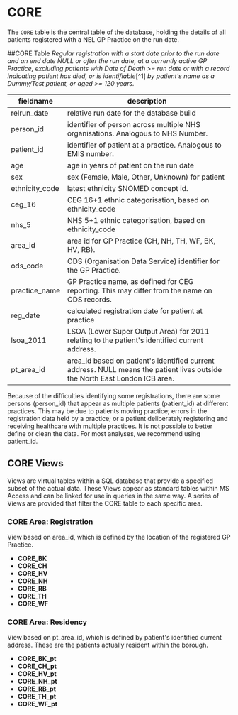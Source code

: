 # CORE
The `CORE` table is the central table of the database, holding the details of all patients registered with a NEL GP Practice on the run date.

##CORE Table
*Regular registration with a start date prior to the run date and an end date NULL or after the run date, at a currently active GP Practice, excluding patients with Date of Death \>= run date or with a record indicating patient has died, or is identifiable*[^1] *by patient's name as a Dummy/Test patient, or aged \>= 120 years.*

fieldname      | description
----------     |------------
relrun_date    | relative run date for the database build
person_id      | identifier of person across multiple NHS organisations. Analogous to NHS Number.
patient_id     | identifier of patient at a practice. Analogous to EMIS number.
age            | age in years of patient on the run date
sex            | sex (Female, Male, Other, Unknown) for patient
ethnicity_code | latest ethnicity SNOMED concept id.
ceg_16         | CEG 16+1 ethnic categorisation, based on ethnicity_code
nhs_5          | NHS 5+1 ethnic categorisation, based on ethnicity_code
area_id        | area id for GP Practice (CH, NH, TH, WF, BK, HV, RB).
ods_code       | ODS (Organisation Data Service) identifier for the GP Practice.
practice_name  | GP Practice name, as defined for CEG reporting. This may differ from the name on ODS records.
reg_date       | calculated registration date for patient at practice
lsoa_2011      | LSOA (Lower Super Output Area) for 2011 relating to the patient's identified current address.
pt_area_id     | area_id based on patient's identified current address. NULL means the patient lives outside the North East London ICB area.

Because of the difficulties identifying some registrations, there are some persons (person_id) that appear as multiple patients (patient_id) at different practices. This may be due to patients moving practice; errors in the registration data held by a practice; or a patient deliberately registering and receiving healthcare with multiple practices. It is not possible to better define or clean the data. For most analyses, we recommend using patient_id.

## CORE Views
Views are virtual tables within a SQL database that provide a specified subset of the actual data. These Views appear as standard tables within MS Access and can be linked for use in queries in the same way. A series of Views are provided that filter the CORE table to each specific area.

### CORE Area: Registration
View based on area_id, which is defined by the location of the registered GP Practice.

- **CORE_BK**
- **CORE_CH**
- **CORE_HV**
- **CORE_NH**
- **CORE_RB**
- **CORE_TH**
- **CORE_WF**

### CORE Area: Residency
View based on pt_area_id, which is defined by patient's identified current address. These are the patients actually resident within the borough.

- **CORE_BK_pt**
- **CORE_CH_pt**
- **CORE_HV_pt**
- **CORE_NH_pt**
- **CORE_RB_pt**
- **CORE_TH_pt**
- **CORE_WF_pt**
